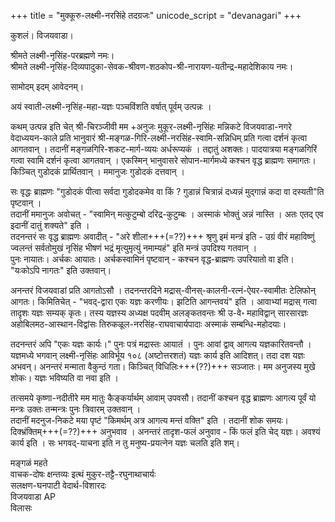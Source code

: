 +++
title = "मुक्कूरु-लक्ष्मी-नरसिंहे तदग्रजः"
unicode_script = "devanagari"
+++

कुशलं। विजयवाडा। 

श्रीमते लक्ष्मी-नृसिंह-परब्रह्मणे नमः।  
श्रीमते लक्ष्मी-नृसिंह-दिव्यपादुका-सेवक-श्रीवण-शठकोप-श्री-नारायण-यतीन्द्र-महादेशिकाय नमः। 

सामोदम् इदम् आवेदनम्।

अयं स्वाती-लक्ष्मी-नृसिंह-महा-यज्ञः पञ्चविंशति वर्षात् पूर्वम् उत्पन्नः । 

कथम् उत्पन्न इति चेत् श्री-चिरञ्जीवी मम +अनुजः मुकूर-लक्ष्मी-नृसिंहः मन्निकटे विजयवाडा-नगरे वेदाध्ययन-काले प्रति भानुवारं श्री-मङ्गळ-गिरि-लक्ष्मी-नरसिंह-स्वामि-सन्निधिम् प्रति गत्वा दर्शनं कृत्वा आगतवान् । तदानीं मङ्गळगिरि-शकट-मार्ग-व्ययः अर्धरूप्यकं । तद्दातुं अशक्तः। पादयात्रया मङ्गळगिरिं गत्वा स्वामि दर्शनं कृत्वा आगतवान् । एकस्मिन् भानुवासरे सोपान-मार्गमध्ये कश्चन वृद्ध ब्राह्मणः समागतः। किञ्चित् गुडोदकं प्रार्थितवान् । ममानुजः गुडोदकं दत्तवान् । 

सः वृद्धः ब्राह्मणः "गुडोदकं पीत्वा सर्वदा गुडोदकमेव वा किं ? गुडान्नं चित्रान्नं दध्यन्नं मुद्गान्नं कदा वा दस्यती"ति पृष्टवान् ।  
तदानीं ममानुजः अवोचत् - "स्वामिन् मत्कुटुम्बो दरिद्र-कुटुम्बः । अस्माकं भोक्तुं अन्नं नास्ति । अतः एतद् एव इदानीं दातुं शक्यते" इति ।  
तदनन्तरं सः वृद्ध ब्राह्मणः अवादीत् - "अरे शीला+++(=??)+++ श्रृणु इमं मन्त्रं इति - उग्रं वीरं महाविष्णुं ज्वलन्तं सर्वतोमुखं नृसिंह भीषणं भद्रं मृत्युमृत्युं नमाम्यहं" इति मन्त्रं उपदिश्य गतवान् ।  
पुनः नायातः। अर्चकः आयातः। अर्चकस्वामिनं पृष्टवान् - कश्चन वृद्ध-ब्राह्मणः उपरियातो वा इति।  
"यःकोऽपि नागतः" इति उक्तवान्। 

अनन्तरं विजयवाडां प्रति आगतोऽसौ । तदनन्तरदिने मद्रास्-वीनस्-कालनी-रत्नं-ऐयर-स्वामीतः टेलिफोन् आगतः। किमितिचेत् - "भवद्-द्वारा एकः यज्ञः करणीयः। झटिति आगन्तवयं" इति । आवाभ्यां मद्रास् गत्वा तादृशः यज्ञः सम्यक् कृतः। तस्य यज्ञस्य अध्यक्ष पदवीम् अलङ्कतवन्तः श्री उ-वे॰ महाविद्वान् सारसारज्ञः अहोबिलमठ-आस्थान-विद्वांसः तिरुकळूल-नरसिंह-राघवाचार्यपादाः अस्माकं सम्बन्धि-महोदयाः। 

तदनन्तरं अपि "एकः यज्ञः कार्यः।" पुनः पत्रं मद्रास्तः आयातं । पुनः आवां द्वाव् आगत्य यज्ञकारितवन्तौ । यज्ञमध्ये भगवान् लक्ष्मी-नृसिंहः आविर्भूय १०८ (अष्टोत्तरशतं) यज्ञः कार्य इति आदिशत्। तदा दश यज्ञः अभवन्। अनन्तरं मन्माता वैकुन्ठं गता। किञ्चित् विधिलिः+++(??)+++ सञ्जातः। मम अनुजस्य मुखे शोकः। यज्ञः भविष्यति वा नवा इति । 

तत्समये कृष्णा-नदीतीरे मम मातुः कैङ्कर्यार्थम् आवाम् उपवसौ। तदानीं कश्चन वृद्ध ब्राह्मणः आगत्य पूर्वं यो मन्त्रः उक्तः तन्मन्त्रः पुनः त्रिवारम् उक्तवान् ।  
तदानीं मदनुज-निकटे मया पृष्टं "किमर्थम् अत्र आगत्य मन्तं वक्ति" इति । तदानीं शोक समयः। दिक्भ्रंक्तिम्+++(=??)+++ अनुभवाव । अनन्तरं तादृश-फलं अनुवाव - किं फलं इति चेद् यज्ञः। अवश्यं कार्य इति । सः भगवद्-याचना इति न तु मनुष्य-प्रयत्नेन यज्ञः चलति इति शम्। 

मङ्गळं महते  
वाचक-दोषः क्षन्तव्यः
इत्थं मुकुर-तट्टै-रघुनाथाचार्यः  
सलक्षण-घनपाटी वेदार्थ-विशारदः  
विजयवाडा AP  
विलासः